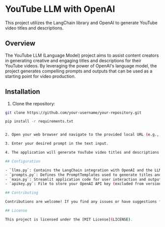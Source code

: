 # YouTube LLM with OpenAI

This project utilizes the LangChain library and OpenAI to generate YouTube video titles and descriptions.

## Overview

The YouTube LLM (Language Model) project aims to assist content creators in generating creative and engaging titles and descriptions for their YouTube videos. By leveraging the power of OpenAI's language model, the project generates compelling prompts and outputs that can be used as a starting point for video production.

## Installation

1. Clone the repository:

```bash
git clone https://github.com/your-username/your-repository.git

pip install -r requirements.txt


2. Open your web browser and navigate to the provided local URL (e.g., `http://localhost:8501`).

3. Enter your desired prompt in the text input.

4. The application will generate YouTube video titles and descriptions based on the provided prompt.

## Configuration

- `llms.py`: Contains the LangChain integration with OpenAI and the LLMChain definition.
- `prompts.py`: Defines the PromptTemplates used to generate titles and descriptions.
- `main.py`: Streamlit application code for user interaction and output display.
- `apikey.py`: File to store your OpenAI API key (excluded from version control using .gitignore).

## Contributing

Contributions are welcome! If you find any issues or have suggestions for improvements, please feel free to open an issue or submit a pull request.

## License

This project is licensed under the [MIT License](LICENSE).

